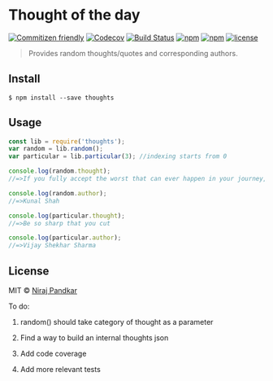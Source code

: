 # Thought of the day

[![Commitizen friendly](https://img.shields.io/badge/commitizen-friendly-brightgreen.svg)](http://commitizen.github.io/cz-cli/) [![Codecov](https://img.shields.io/codecov/c/github/nirajpandkar/thought-of-the-day.svg?maxAge=2592000)](https://codecov.io/gh/nirajpandkar/thought-of-the-day) [![Build Status](https://travis-ci.org/nirajpandkar/thought-of-the-day.svg?branch=master)](https://travis-ci.org/nirajpandkar/thought-of-the-day) [![npm](https://img.shields.io/npm/v/thoughts.svg?maxAge=2592000)](https://www.npmjs.com/package/thoughts) [![npm](https://img.shields.io/npm/dt/thoughts.svg?maxAge=2592000)](https://www.npmjs.com/package/thoughts) [![license](https://img.shields.io/github/license/nirajpandkar/thought-of-the-day.svg?maxAge=2592000)]()

> Provides random thoughts/quotes and corresponding authors.

## Install

```
$ npm install --save thoughts
```
## Usage

```js
const lib = require('thoughts');
var random = lib.random();
var particular = lib.particular(3); //indexing starts from 0

console.log(random.thought);
//=>If you fully accept the worst that can ever happen in your journey, fear won’t ever be an obstacle in starting-up.

console.log(random.author);
//=>Kunal Shah

console.log(particular.thought);
//=>Be so sharp that you cut

console.log(particular.author);
//=>Vijay Shekhar Sharma

```

## License

MIT © [Niraj Pandkar](https://github.com/nirajpandkar)

To do:

1. random() should take category of thought as a parameter

2. Find a way to build an internal thoughts json

3. Add code coverage

4. Add more relevant tests 

